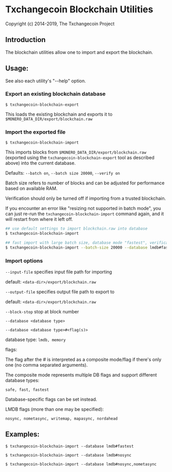 # Txchangecoin Blockchain Utilities

Copyright (c) 2014-2019, The Txchangecoin Project

## Introduction

The blockchain utilities allow one to import and export the blockchain.

## Usage:

See also each utility's "--help" option.

### Export an existing blockchain database

`$ txchangecoin-blockchain-export`

This loads the existing blockchain and exports it to `$MONERO_DATA_DIR/export/blockchain.raw`

### Import the exported file

`$ txchangecoin-blockchain-import`

This imports blocks from `$MONERO_DATA_DIR/export/blockchain.raw` (exported using the
`txchangecoin-blockchain-export` tool as described above) into the current database.

Defaults: `--batch on`, `--batch size 20000`, `--verify on`

Batch size refers to number of blocks and can be adjusted for performance based on available RAM.

Verification should only be turned off if importing from a trusted blockchain.

If you encounter an error like "resizing not supported in batch mode", you can just re-run
the `txchangecoin-blockchain-import` command again, and it will restart from where it left off.

```bash
## use default settings to import blockchain.raw into database
$ txchangecoin-blockchain-import

## fast import with large batch size, database mode "fastest", verification off
$ txchangecoin-blockchain-import --batch-size 20000 --database lmdb#fastest --verify off

```

### Import options

`--input-file`
specifies input file path for importing

default: `<data-dir>/export/blockchain.raw`

`--output-file`
specifies output file path to export to

default: `<data-dir>/export/blockchain.raw`

`--block-stop`
stop at block number

`--database <database type>`

`--database <database type>#<flag(s)>`

database type: `lmdb, memory`

flags:

The flag after the # is interpreted as a composite mode/flag if there's only
one (no comma separated arguments).

The composite mode represents multiple DB flags and support different database types:

`safe, fast, fastest`

Database-specific flags can be set instead.

LMDB flags (more than one may be specified):

`nosync, nometasync, writemap, mapasync, nordahead`

## Examples:

```
$ txchangecoin-blockchain-import --database lmdb#fastest

$ txchangecoin-blockchain-import --database lmdb#nosync

$ txchangecoin-blockchain-import --database lmdb#nosync,nometasync
```
